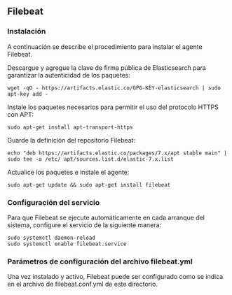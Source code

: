 ## Filebeat

### Instalación

A continuación se describe el procedimiento para instalar el agente Filebeat.

Descargue y agregue la clave de firma pública de Elasticsearch para garantizar la autenticidad de los paquetes:

`wget -qO - https://artifacts.elastic.co/GPG-KEY-elasticsearch | sudo apt-key add -`

Instale los paquetes necesarios para permitir el uso del protocolo HTTPS con APT:

`sudo apt-get install apt-transport-https`

Guarde la definición del repositorio Filebeat:

`echo "deb https://artifacts.elastic.co/packages/7.x/apt stable main" | sudo tee -a /etc/ apt/sources.list.d/elastic-7.x.list`

Actualice los paquetes e instale el agente:

`sudo apt-get update && sudo apt-get install filebeat`

### Configuración del servicio

Para que Filebeat se ejecute automáticamente en cada arranque del sistema, configure el servicio de la siguiente manera:

`sudo systemctl daemon-reload` <br>
`sudo systemctl enable filebeat.service`

### Parámetros de configuración del archivo filebeat.yml

Una vez instalado y activo, Filebeat puede ser configurado como se indica en el archivo de filebeat.conf.yml de este directorio.